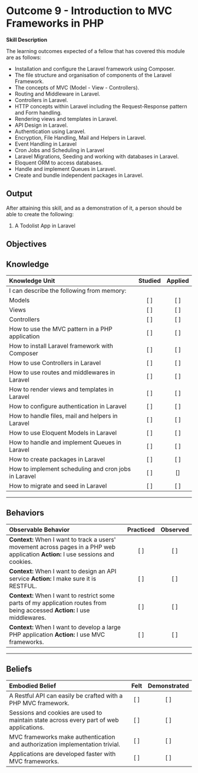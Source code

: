 # Outcome 9 - Introduction to MVC Frameworks in PHP

**Skill Description**

The learning outcomes expected of a fellow that has covered this module are as follows:
- Installation and configure the Laravel framework using Composer.
- The file structure and organisation of components of the Laravel Framework.
- The concepts of MVC (Model - View - Controllers).
- Routing and Middleware in Laravel.
- Controllers in Laravel.
- HTTP concepts within Laravel including the Request-Response pattern and Form handling.
- Rendering views and templates in Laravel.
- API Design in Laravel.
- Authentication using Laravel.
- Encryption, File Handling, Mail and Helpers in Laravel.
- Event Handling in Laravel
- Cron Jobs and Scheduling in Laravel
- Laravel Migrations, Seeding and working with databases in Laravel.
- Eloquent ORM to access databases.
- Handle and implement Queues in Laravel.
- Create and bundle independent packages in Laravel.


**Output**
----------
After attaining this skill, and as a demonstration of it, a person should be able to create the following:

1. A Todolist App in Laravel


**Objectives**
----------
## **Knowledge**


| Knowledge Unit   |      Studied      | Applied |
|:-------------|:------------------:|:--------:|
| I can describe the following from memory: | | |
| Models | [ ] | [ ] |
| Views| [ ] | [ ] |
| Controllers | [ ] | [ ] |
| How to use the MVC pattern in a PHP application | [ ] | [ ] |
| How to install Laravel framework with Composer | [ ] | [ ] |
| How to use Controllers in Laravel | [ ] | [ ] |
| How to use routes and middlewares in Laravel| [ ] | [ ] |
| How to render views and templates in Laravel | [ ] | [ ] |
| How to configure authentication in Laravel | [ ] | [ ] |
| How to handle files, mail and helpers in Laravel | [ ] | [ ] |
| How to use Eloquent Models in Laravel | [ ] | [ ] |
| How to handle and implement Queues in Laravel | [ ] | [ ] |
| How to create packages in Laravel | [ ] | [ ] |
| How to implement scheduling and cron jobs in Laravel| [ ] | [] |
| How to migrate and seed in Laravel| [ ] | [ ] |



----------


## **Behaviors**

| Observable Behavior   |      Practiced      | Observed |
|:-------------|:------------------:|:--------:|
| **Context:** When I want to track a users' movement across pages in a PHP web application **Action:**  I use sessions and cookies.| [ ] | [ ]  |
| **Context:**  When I want to design an API service **Action:** I make sure it is RESTFUL. |   [ ]   |   [ ] |
| **Context:**  When I want to restrict some parts of my application routes from being accessed **Action:** I use middlewares. |   [ ]   |   [ ] |
| **Context:**  When I want to develop a large PHP application **Action:** I use MVC frameworks. |   [ ]   |   [ ] |

----------


## **Beliefs**


| Embodied Belief   |      Felt      | Demonstrated |
|:-------------|:------------------:|:--------:|
| A Restful API can easily be crafted with a PHP MVC framework. | [ ] | [ ]  |
| Sessions and cookies are used to maintain state across every part of web applications.  |   [ ]   |   [ ] |
| MVC frameworks make authentication and authorization implementation trivial. |   [ ]   |   [ ] |
| Applications are developed faster with MVC frameworks. |   [ ]   |   [ ] |
